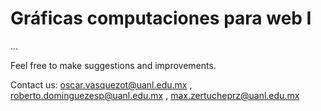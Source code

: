 
# Gráficas computaciones para web I

...

Feel free to make suggestions and improvements.

Contact us: oscar.vasquezot@uanl.edu.mx , roberto.dominguezesp@uanl.edu.mx , max.zertucheprz@uanl.edu.mx
